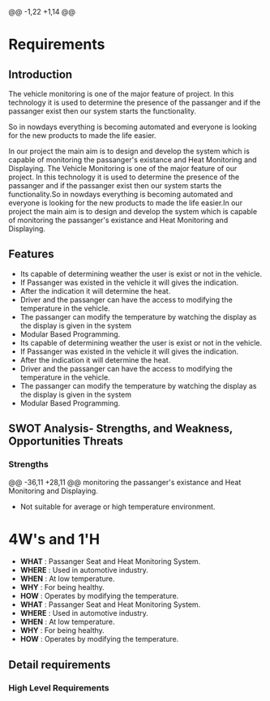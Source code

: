@@ -1,22 +1,14 @@
# Requirements
## Introduction
The vehicle monitoring is one of the major feature of  project.
In this technology it is used to determine the presence of the passanger
and if the passanger exist then our system starts the functionality.

So in nowdays everything is becoming automated and everyone is looking for the new 
products to made the life easier.

In our project the main aim is to design and develop the system which is capable of 
monitoring the passanger's existance and Heat Monitoring and Displaying.
The Vehicle Monitoring is one of the major feature of our project. In this technology it is used to determine the presence of the passanger and if the passanger exist then our system starts the functionality.So in nowdays everything is becoming automated and everyone is looking for the new products to made the life easier.In our project the main aim is to design and develop the system which is capable of monitoring the passanger's existance and Heat Monitoring and Displaying.

## Features
- Its capable of determining weather the user is exist or not in the vehicle.
- If Passanger was existed in the vehicle it will gives the indication.
- After the indication it will determine the heat.
- Driver and the passanger can have the access to modifying the temperature in the vehicle.
- The passanger can modify the temperature by watching the display as the display is given in the system
- Modular Based Programming.
-  Its capable of determining weather the user is exist or not in the vehicle.
-  If Passanger was existed in the vehicle it will gives the indication.
-  After the indication it will determine the heat.
-  Driver and the passanger can have the access to modifying the temperature in the vehicle.
-  The passanger can modify the temperature by watching the display as the display is given in the system
-  Modular Based Programming.

## SWOT Analysis- Strengths, and Weakness, Opportunities Threats
### Strengths
@@ -36,11 +28,11 @@ monitoring the passanger's existance and Heat Monitoring and Displaying.
- Not suitable for average or high temperature environment.

# 4W's and 1'H
- **WHAT** : Passanger Seat and Heat Monitoring System.
- **WHERE** : Used in automotive industry.
- **WHEN** : At low temperature.
- **WHY** : For being healthy.
- **HOW** : Operates by modifying the temperature.
-  **WHAT** : Passanger Seat and Heat Monitoring System.
-  **WHERE** : Used in automotive industry.
-  **WHEN** : At low temperature.
-  **WHY** : For being healthy.
-  **HOW** : Operates by modifying the temperature.

## Detail requirements
### High Level Requirements
